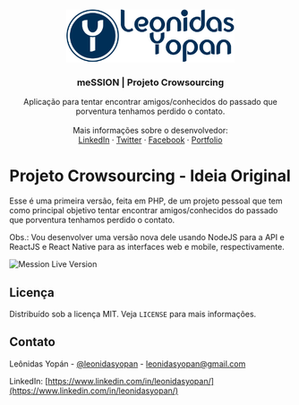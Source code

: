 <!-- PROJECT LOGO -->
<br />
<p align="center">
  <a href="https://leonidasyopan.com/">
    <img src="https://raw.githubusercontent.com/leonidasyopan/yopan-journal-frontend/master/src/assets/logo-leonidas-yopan-480x150.png" alt="Logo Leonidas Yopan" width="300" height="94" target="_blank">
  </a>

  <h3 align="center">meSSION | Projeto Crowsourcing</h3>

  <p align="center">
    Aplicação para tentar encontrar amigos/conhecidos do passado que porventura tenhamos perdido o contato.
    <br />
    <br />
    Mais informações sobre o desenvolvedor:
    <br />
    <a href="https://www.linkedin.com/in/leonidasyopan/" target="_blank">LinkedIn</a>
    ·
    <a href="https://twitter.com/leonidasyopan" target="_blank">Twitter</a>
    ·
    <a href="https://www.facebook.com/leonidasyopan" target="_blank">Facebook</a>
    ·
    <a href="https://leonidasyopan.com/" target="_blank">Portfolio</a>
  </p>
</p>


# Projeto Crowsourcing - Ideia Original

Esse é uma primeira versão, feita em PHP, de um projeto pessoal que tem como principal objetivo tentar encontrar amigos/conhecidos do passado que porventura tenhamos perdido o contato.

Obs.: Vou desenvolver uma versão nova dele usando NodeJS para a API e ReactJS e React Native para as interfaces web e mobile, respectivamente.

<img src="https://leonidasyopan.com/img/mession.jpg" alt="Mession Live Version">

<!-- LICENSE -->
## Licença

Distribuído sob a licença MIT. Veja `LICENSE` para mais informações.


<!-- CONTACT -->
## Contato

Leônidas Yopán - [@leonidasyopan](https://twitter.com/leonidasyopan) - leonidasyopan@gmail.com

LinkedIn: [https://www.linkedin.com/in/leonidasyopan/](https://www.linkedin.com/in/leonidasyopan/)
